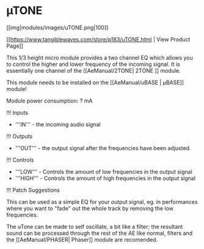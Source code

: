 # µTONE
[[img|modules/images/uTONE.png|100]]

[[https://www.tangiblewaves.com/store/p183/uTONE.html  | View Product Page]]

This 1/3 height micro module provides a two channel EQ which allows you to control the higher and lower frequency of the incoming signal. It is essentially one channel of the [[AeManual/2TONE| 2TONE ]] module.

This module needs to be installed on the [[AeManual/uBASE | µBASE]] module!

Module power consumption: ? mA

!!! Inputs

* '''IN''' - the incoming audio signal


!!! Outputs

* '''OUT''' - the output signal after the frequencies have been adjusted.

!!! Controls

* '''LOW''' - Controls the amount of low frequencies in the output signal
* '''HIGH''' - Controls the amount of high frequencies in the output signal

!!! Patch Suggestions

This can be used as a simple EQ for your output signal, eg. in performances where you want to "fade" out the whole track by removing the low frequencies.

The uTone can be made to self oscillate, a bit like a filter; the resultant sound can be processed through the rest of the AE like normal, filters and the [[AeManual/PHASER| Phaser]] module are recomended. 
